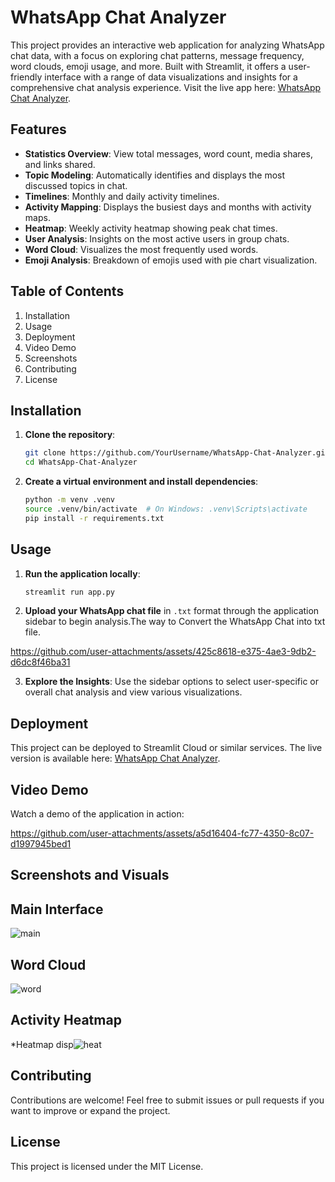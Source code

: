 # WhatsApp Chat Analyzer

This project provides an interactive web application for analyzing WhatsApp chat data, with a focus on exploring chat patterns, message frequency, word clouds, emoji usage, and more. Built with Streamlit, it offers a user-friendly interface with a range of data visualizations and insights for a comprehensive chat analysis experience. Visit the live app here: [WhatsApp Chat Analyzer](https://whats-app-chat-analyzer-q382.onrender.com).

## Features

- **Statistics Overview**: View total messages, word count, media shares, and links shared.
- **Topic Modeling**: Automatically identifies and displays the most discussed topics in chat.
- **Timelines**: Monthly and daily activity timelines.
- **Activity Mapping**: Displays the busiest days and months with activity maps.
- **Heatmap**: Weekly activity heatmap showing peak chat times.
- **User Analysis**: Insights on the most active users in group chats.
- **Word Cloud**: Visualizes the most frequently used words.
- **Emoji Analysis**: Breakdown of emojis used with pie chart visualization.

## Table of Contents

1. Installation
2. Usage
3. Deployment
4. Video Demo
5. Screenshots
6. Contributing
7. License

## Installation

1. **Clone the repository**:
   ```bash
   git clone https://github.com/YourUsername/WhatsApp-Chat-Analyzer.git
   cd WhatsApp-Chat-Analyzer
   ```

2. **Create a virtual environment and install dependencies**:
   ```bash
   python -m venv .venv
   source .venv/bin/activate  # On Windows: .venv\Scripts\activate
   pip install -r requirements.txt
   ```

## Usage

1. **Run the application locally**:
   ```bash
   streamlit run app.py
   ```

2. **Upload your WhatsApp chat file** in `.txt` format through the application sidebar to begin analysis.The way to Convert the WhatsApp Chat into txt file.


https://github.com/user-attachments/assets/425c8618-e375-4ae3-9db2-d6dc8f46ba31


3. **Explore the Insights**: Use the sidebar options to select user-specific or overall chat analysis and view various visualizations.

## Deployment

This project can be deployed to Streamlit Cloud or similar services. The live version is available here: [WhatsApp Chat Analyzer](https://whats-app-chat-analyzer-q382.onrender.com).

## Video Demo

Watch a demo of the application in action:  



https://github.com/user-attachments/assets/a5d16404-fc77-4350-8c07-d1997945bed1




## Screenshots and Visuals

## Main Interface 
![main](https://github.com/user-attachments/assets/9d7ce703-18a9-48e3-8b84-ab7bd9bcad89)


## Word Cloud

![word](https://github.com/user-attachments/assets/69e59251-263d-4977-af0a-0da5ad38efa2)

## Activity Heatmap
*Heatmap disp![heat](https://github.com/user-attachments/assets/0ff6cc89-d4a6-4708-9119-21c48da8e75c)


## Contributing

Contributions are welcome! Feel free to submit issues or pull requests if you want to improve or expand the project.

## License

This project is licensed under the MIT License.
